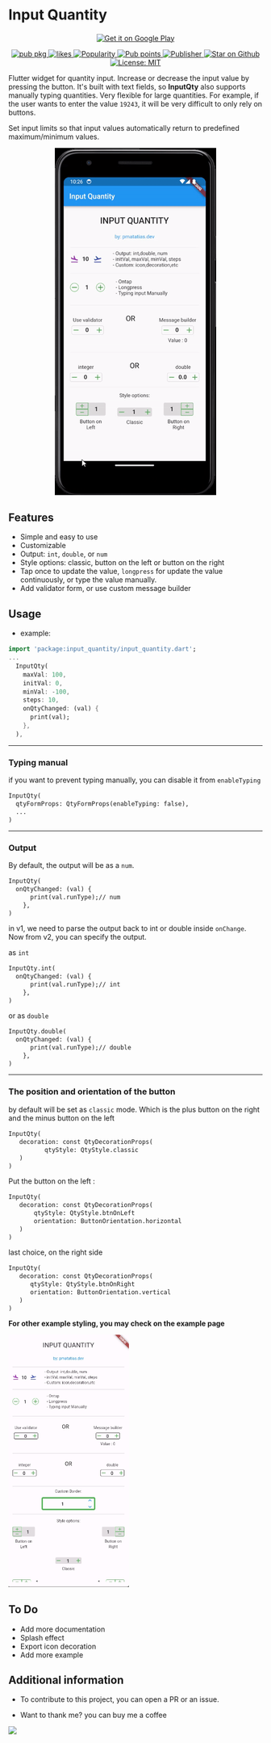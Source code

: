 # Input Quantity

<p align="center">
  <a href="https://play.google.com/store/apps/details?id=dev.pmatatias.gnade&pcampaignid=web_share&pcampaignid=pcampaignidMKT-Other-global-all-co-prtnr-py-PartBadge-Mar2515-1" style="display: inline-block;">
    <img alt="Get it on Google Play" src="https://play.google.com/intl/en_us/badges/static/images/badges/en_badge_web_generic.png" height="90" style="vertical-align: middle;"/>
  </a>
</p>

<p align="center">
  <a href="https://pub.dev/packages/input_quantity">
    <img src="https://img.shields.io/pub/v/input_quantity.svg" alt="pub pkg">
  </a>
  
  <a href="https://pub.dev/packages/input_quantity/score">
    <img src="https://img.shields.io/pub/likes/input_quantity?logo=dart" alt="likes">
  </a>
  <a href="https://pub.dev/packages/input_quantity/score">
    <img src="https://img.shields.io/pub/popularity/input_quantity?logo=dart" alt="Popularity">
  </a>
  <a href="https://pub.dev/packages/input_quantity/score">
    <img src="https://img.shields.io/pub/points/input_quantity?logo=dart" alt="Pub points">
  </a>
  <a href="https://pub.dev/publishers/pmatatias.dev/packages">
    <img src="https://img.shields.io/pub/publisher/logo_n_spinner.svg" alt="Publisher">
  </a>
  <a href="https://github.com/pmatatias/input-quantity">
    <img src="https://img.shields.io/github/stars/pmatatias/input-quantity.svg?style=flat&logo=github&colorB=deepgreen&label=stars" alt="Star on Github">
  </a>
  <a href="https://opensource.org/licenses/MIT">
    <img src="https://img.shields.io/badge/license-MIT-red.svg" alt="License: MIT">
  </a>
</p>




<!-- [![GitHub stars](https://img.shields.io/github/stars/pmatatias/input-quantity.svg?style=social)](https://github.com/pmatatias/input-quantity) -->

Flutter widget for quantity input. Increase or decrease the input value by pressing the button. It's built with text fields, so **InputQty** also supports manually typing quantities. Very flexible for large quantities. For example, if the user wants to enter the value `19243`, it will be very difficult to only rely on buttons.

Set input limits so that input values automatically return to predefined maximum/minimum values.

<p align="center">
  <img src="https://raw.githubusercontent.com/pmatatias/input-quantity/master/assets/demo_v2.gif" alt="Demo Preview" title="Demo Preview" />
</p>

## Features

- Simple and easy to use
- Customizable
- Output: `int`, `double`, or `num`
- Style options: classic, button on the left or button on the right
- Tap once to update the value, `longpress` for update the value continuously, or type the value manually.
- Add validator form, or use custom message builder

## Usage

- example:

```dart
import 'package:input_quantity/input_quantity.dart';
...
  InputQty(
    maxVal: 100,
    initVal: 0,
    minVal: -100,
    steps: 10,
    onQtyChanged: (val) {
      print(val);
    },
  ),
```

---

### Typing manual

if you want to prevent typing manually, you can disable it from `enableTyping`

```
InputQty(
  qtyFormProps: QtyFormProps(enableTyping: false),
  ...
)
```

---

### Output

By default, the output will be as a `num`.

```
InputQty(
  onQtyChanged: (val) {
      print(val.runType);// num
    },
)
```

in v1, we need to parse the output back to int or double inside `onChange`. Now from v2, you can specify the output.

as `int`

```
InputQty.int(
  onQtyChanged: (val) {
      print(val.runType);// int
    },
)
```

or as `double`

```
InputQty.double(
  onQtyChanged: (val) {
      print(val.runType);// double
    },
)
```

---

### The position and orientation of the button

by default will be set as `classic` mode. Which is the plus button on the right and the minus button on the left

```
InputQty(
   decoration: const QtyDecorationProps(
          qtyStyle: QtyStyle.classic
   )
)
```

Put the button on the left :

```
InputQty(
   decoration: const QtyDecorationProps(
       qtyStyle: QtyStyle.btnOnLeft
       orientation: ButtonOrientation.horizontal
   )
)
```

last choice, on the right side

```
InputQty(
   decoration: const QtyDecorationProps(
      qtyStyle: QtyStyle.btnOnRight
      orientation: ButtonOrientation.vertical
   )
)
```


**For other example styling, you may check on the example page**

<p align="">
  <img src="https://raw.githubusercontent.com/pmatatias/input-quantity/master/assets/preview.png" alt="Image Preview" title="Image Preview" style="height:500px;" />
</p>

## To Do

- Add more documentation
- Splash effect
- Export icon decoration
- Add more example

## Additional information

- To contribute to this project, you can open a PR or an issue.

- Want to thank me? you can buy me a coffee

<a href="https://www.buymeacoffee.com/pmatatias"><img src="https://img.buymeacoffee.com/button-api/?text=Buy me a coffee&emoji=👨‍💻&slug=pmatatias&button_colour=5F7FFF&font_colour=ffffff&font_family=Inter&outline_colour=000000&coffee_colour=FFDD00" /></a>
